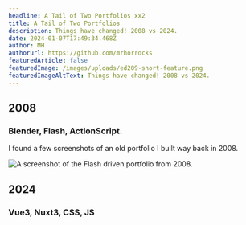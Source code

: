```yaml
---
headline: A Tail of Two Portfolios xx2
title: A Tail of Two Portfolios
description: Things have changed! 2008 vs 2024.
date: 2024-01-07T17:49:34.468Z
author: MH
authorurl: https://github.com/mrhorrocks
featuredArticle: false
featuredImage: /images/uploads/ed209-short-feature.png
featuredImageAltText: Things have changed! 2008 vs 2024.
---
```


## 2008

### Blender, Flash, ActionScript.

I found a few screenshots of an old portfolio I built way back in 2008.

![A screenshot of the Flash driven portfolio from 2008.](/images/uploads/portfolio-2008.jpg "A screenshot of the Flash driven portfolio from 2008.")

## 2024

### Vue3, Nuxt3, CSS, JS
